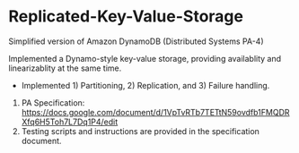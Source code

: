 # Replicated-Key-Value-Storage
Simplified version of Amazon DynamoDB (Distributed Systems PA-4)

Implemented a Dynamo-style key-value storage, providing availablity and linearizablity at the same time.
- Implemented 1) Partitioning, 2) Replication, and 3) Failure handling.


1. PA Specification: https://docs.google.com/document/d/1VpTvRTb7TETtN59ovdfb1FMQDRXfq6H5Toh7L7Dq1P4/edit
2. Testing scripts and instructions are provided in the specification document.
